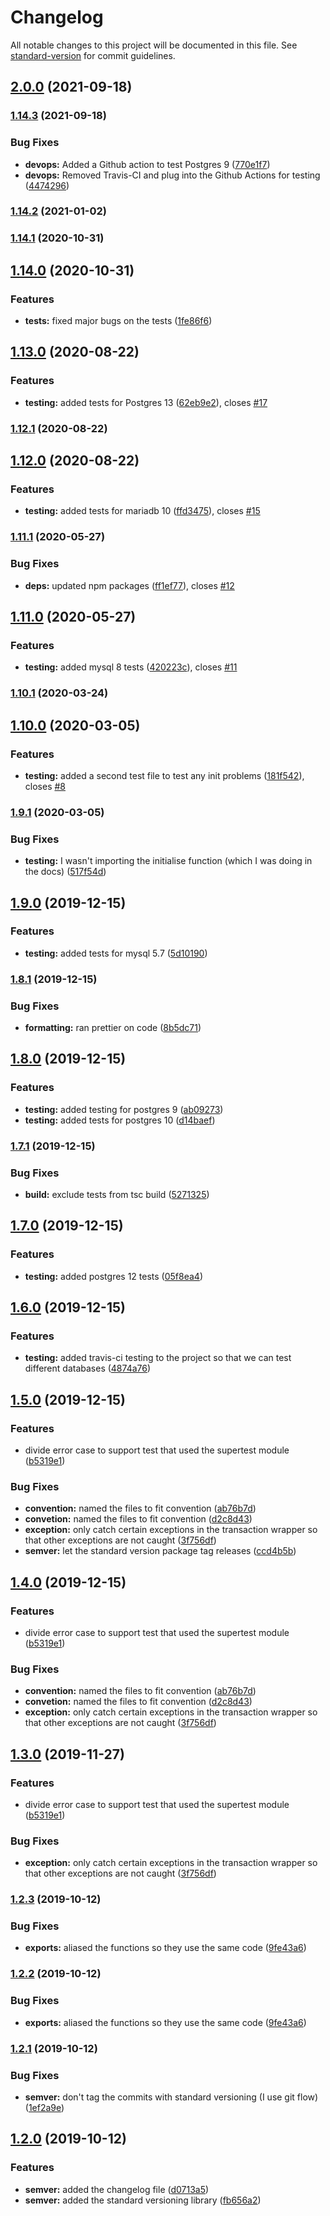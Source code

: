 # Changelog

All notable changes to this project will be documented in this file. See [standard-version](https://github.com/conventional-changelog/standard-version) for commit guidelines.

## [2.0.0](https://github.com/entrostat/typeorm-test-transactions/compare/v1.14.3...v2.0.0) (2021-09-18)

### [1.14.3](https://github.com/entrostat/typeorm-test-transactions/compare/v1.14.2...v1.14.3) (2021-09-18)


### Bug Fixes

* **devops:** Added a Github action to test Postgres 9 ([770e1f7](https://github.com/entrostat/typeorm-test-transactions/commit/770e1f7126008d9283581a5b7c72276a4d46d1c5))
* **devops:** Removed Travis-CI and plug into the Github Actions for testing ([4474296](https://github.com/entrostat/typeorm-test-transactions/commit/4474296ce6c7e18baf88a2682922c6e216ccae6c))

### [1.14.2](https://github.com/entrostat/typeorm-test-transactions/compare/v1.14.1...v1.14.2) (2021-01-02)

### [1.14.1](https://github.com/entrostat/typeorm-test-transactions/compare/v1.14.0...v1.14.1) (2020-10-31)

## [1.14.0](https://github.com/entrostat/typeorm-test-transactions/compare/v1.13.0...v1.14.0) (2020-10-31)


### Features

* **tests:** fixed major bugs on the tests ([1fe86f6](https://github.com/entrostat/typeorm-test-transactions/commit/1fe86f67d79955eb2712d446a9551f9d606f7ad8))

## [1.13.0](https://github.com/entrostat/typeorm-test-transactions/compare/v1.12.1...v1.13.0) (2020-08-22)


### Features

* **testing:** added tests for Postgres 13 ([62eb9e2](https://github.com/entrostat/typeorm-test-transactions/commit/62eb9e21925124f65ceca4b8c5200e4ebbdb61d1)), closes [#17](https://github.com/entrostat/typeorm-test-transactions/issues/17)

### [1.12.1](https://github.com/entrostat/typeorm-test-transactions/compare/v1.12.0...v1.12.1) (2020-08-22)

## [1.12.0](https://github.com/entrostat/typeorm-test-transactions/compare/v1.11.1...v1.12.0) (2020-08-22)


### Features

* **testing:** added tests for mariadb 10 ([ffd3475](https://github.com/entrostat/typeorm-test-transactions/commit/ffd347558d1945fb37d0b2d6515cd1928121e69a)), closes [#15](https://github.com/entrostat/typeorm-test-transactions/issues/15)

### [1.11.1](https://github.com/entrostat/typeorm-test-transactions/compare/v1.11.0...v1.11.1) (2020-05-27)


### Bug Fixes

* **deps:** updated npm packages ([ff1ef77](https://github.com/entrostat/typeorm-test-transactions/commit/ff1ef778d55abf09245fb193c1797e0ebe430978)), closes [#12](https://github.com/entrostat/typeorm-test-transactions/issues/12)

## [1.11.0](https://github.com/entrostat/typeorm-test-transactions/compare/v1.10.1...v1.11.0) (2020-05-27)

### Features

-   **testing:** added mysql 8 tests ([420223c](https://github.com/entrostat/typeorm-test-transactions/commit/420223c25e652daaef22d1dfadb31a790ebfa6d9)), closes [#11](https://github.com/entrostat/typeorm-test-transactions/issues/11)

### [1.10.1](https://github.com/entrostat/typeorm-test-transactions/compare/v1.10.0...v1.10.1) (2020-03-24)

## [1.10.0](https://github.com/entrostat/typeorm-test-transactions/compare/v1.9.1...v1.10.0) (2020-03-05)

### Features

-   **testing:** added a second test file to test any init problems ([181f542](https://github.com/entrostat/typeorm-test-transactions/commit/181f542d94d942fc644818120e41dfdb45d199ad)), closes [#8](https://github.com/entrostat/typeorm-test-transactions/issues/8)

### [1.9.1](https://github.com/entrostat/typeorm-test-transactions/compare/v1.9.0...v1.9.1) (2020-03-05)

### Bug Fixes

-   **testing:** I wasn't importing the initialise function (which I was doing in the docs) ([517f54d](https://github.com/entrostat/typeorm-test-transactions/commit/517f54df57136d511369a2fbc36d916b1cabcd67))

## [1.9.0](https://github.com/entrostat/typeorm-test-transactions/compare/v1.8.1...v1.9.0) (2019-12-15)

### Features

-   **testing:** added tests for mysql 5.7 ([5d10190](https://github.com/entrostat/typeorm-test-transactions/commit/5d10190bf28f7b7534ea19c4861547bb8eec237b))

### [1.8.1](https://github.com/entrostat/typeorm-test-transactions/compare/v1.8.0...v1.8.1) (2019-12-15)

### Bug Fixes

-   **formatting:** ran prettier on code ([8b5dc71](https://github.com/entrostat/typeorm-test-transactions/commit/8b5dc7165c80214fa9bdacce163395a475f465db))

## [1.8.0](https://github.com/entrostat/typeorm-test-transactions/compare/v1.7.1...v1.8.0) (2019-12-15)

### Features

-   **testing:** added testing for postgres 9 ([ab09273](https://github.com/entrostat/typeorm-test-transactions/commit/ab09273d2c41b19b08943fa87337345660e7edb9))
-   **testing:** added tests for postgres 10 ([d14baef](https://github.com/entrostat/typeorm-test-transactions/commit/d14baefda4e60d396e09ae821cb7283f4293883b))

### [1.7.1](https://github.com/entrostat/typeorm-test-transactions/compare/v1.7.0...v1.7.1) (2019-12-15)

### Bug Fixes

-   **build:** exclude tests from tsc build ([5271325](https://github.com/entrostat/typeorm-test-transactions/commit/52713256bf037ce81f5fb65853e8a444789504a4))

## [1.7.0](https://github.com/entrostat/typeorm-test-transactions/compare/v1.6.0...v1.7.0) (2019-12-15)

### Features

-   **testing:** added postgres 12 tests ([05f8ea4](https://github.com/entrostat/typeorm-test-transactions/commit/05f8ea4880d59d2e3993c8d16831ba12e81f33ef))

## [1.6.0](https://github.com/entrostat/typeorm-test-transactions/compare/v1.5.0...v1.6.0) (2019-12-15)

### Features

-   **testing:** added travis-ci testing to the project so that we can test different databases ([4874a76](https://github.com/entrostat/typeorm-test-transactions/commit/4874a761922e50b62c8013c04a63eae20a708048))

## [1.5.0](https://github.com/entrostat/typeorm-test-transactions/compare/v1.2.3...v1.5.0) (2019-12-15)

### Features

-   divide error case to support test that used the supertest module ([b5319e1](https://github.com/entrostat/typeorm-test-transactions/commit/b5319e14d9e635b8607f45f26639f2294d424b3d))

### Bug Fixes

-   **convention:** named the files to fit convention ([ab76b7d](https://github.com/entrostat/typeorm-test-transactions/commit/ab76b7dd976d78ab0864c3f20dd9760d01dca78f))
-   **convetion:** named the files to fit convention ([d2c8d43](https://github.com/entrostat/typeorm-test-transactions/commit/d2c8d4357460430764d0358bdd2f81c17bf16890))
-   **exception:** only catch certain exceptions in the transaction wrapper so that other exceptions are not caught ([3f756df](https://github.com/entrostat/typeorm-test-transactions/commit/3f756dfb27ec180556aa94810e969a48e24c17a7))
-   **semver:** let the standard version package tag releases ([ccd4b5b](https://github.com/entrostat/typeorm-test-transactions/commit/ccd4b5bfa70b63e32e5e6255a4a592f058f32b0d))

## [1.4.0](https://github.com/entrostat/typeorm-test-transactions/compare/v1.2.3...v1.4.0) (2019-12-15)

### Features

-   divide error case to support test that used the supertest module ([b5319e1](https://github.com/entrostat/typeorm-test-transactions/commit/b5319e14d9e635b8607f45f26639f2294d424b3d))

### Bug Fixes

-   **convention:** named the files to fit convention ([ab76b7d](https://github.com/entrostat/typeorm-test-transactions/commit/ab76b7dd976d78ab0864c3f20dd9760d01dca78f))
-   **convetion:** named the files to fit convention ([d2c8d43](https://github.com/entrostat/typeorm-test-transactions/commit/d2c8d4357460430764d0358bdd2f81c17bf16890))
-   **exception:** only catch certain exceptions in the transaction wrapper so that other exceptions are not caught ([3f756df](https://github.com/entrostat/typeorm-test-transactions/commit/3f756dfb27ec180556aa94810e969a48e24c17a7))

## [1.3.0](https://github.com/entrostat/typeorm-test-transactions/compare/v1.2.3...v1.3.0) (2019-11-27)

### Features

-   divide error case to support test that used the supertest module ([b5319e1](https://github.com/entrostat/typeorm-test-transactions/commit/b5319e14d9e635b8607f45f26639f2294d424b3d))

### Bug Fixes

-   **exception:** only catch certain exceptions in the transaction wrapper so that other exceptions are not caught ([3f756df](https://github.com/entrostat/typeorm-test-transactions/commit/3f756dfb27ec180556aa94810e969a48e24c17a7))

### [1.2.3](https://github.com/entrostat/typeorm-test-transactions/compare/v1.2.1...v1.2.3) (2019-10-12)

### Bug Fixes

-   **exports:** aliased the functions so they use the same code ([9fe43a6](https://github.com/entrostat/typeorm-test-transactions/commit/9fe43a648c3a0c57899d32a76fb7c7f5d9581018))

### [1.2.2](https://github.com/entrostat/typeorm-test-transactions/compare/v1.2.1...v1.2.2) (2019-10-12)

### Bug Fixes

-   **exports:** aliased the functions so they use the same code ([9fe43a6](https://github.com/entrostat/typeorm-test-transactions/commit/9fe43a648c3a0c57899d32a76fb7c7f5d9581018))

### [1.2.1](https://github.com/entrostat/typeorm-test-transactions/compare/v1.2.0...v1.2.1) (2019-10-12)

### Bug Fixes

-   **semver:** don't tag the commits with standard versioning (I use git flow) ([1ef2a9e](https://github.com/entrostat/typeorm-test-transactions/commit/1ef2a9ecb11b6e6d3ef25351cb64500f0f97ebf3))

## [1.2.0](https://github.com/entrostat/typeorm-test-transactions/compare/v1.1.3...v1.2.0) (2019-10-12)

### Features

-   **semver:** added the changelog file ([d0713a5](https://github.com/entrostat/typeorm-test-transactions/commit/d0713a5af96163133d28802d05b60451b4d08338))
-   **semver:** added the standard versioning library ([fb656a2](https://github.com/entrostat/typeorm-test-transactions/commit/fb656a29e665105ce35c8051e00994ad0faa3fcc))
